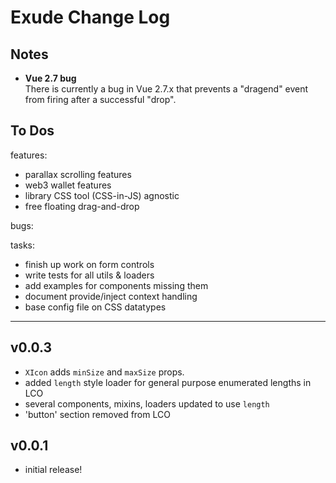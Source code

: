# Exude Change Log

## Notes

- __Vue 2.7 bug__  
There is currently a bug in Vue 2.7.x that prevents a "dragend" event from firing after a successful "drop".


## To Dos

features:
- parallax scrolling features
- web3 wallet features
- library CSS tool (CSS-in-JS) agnostic
- free floating drag-and-drop

bugs:

tasks:
- finish up work on form controls
- write tests for all utils & loaders
- add examples for components missing them
- document provide/inject context handling
- base config file on CSS datatypes


---
## v0.0.3

- `XIcon` adds `minSize` and `maxSize` props.
- added `length` style loader for general purpose enumerated lengths in LCO
- several components, mixins, loaders updated to use `length`
- 'button' section removed from LCO


## v0.0.1

- initial release!
